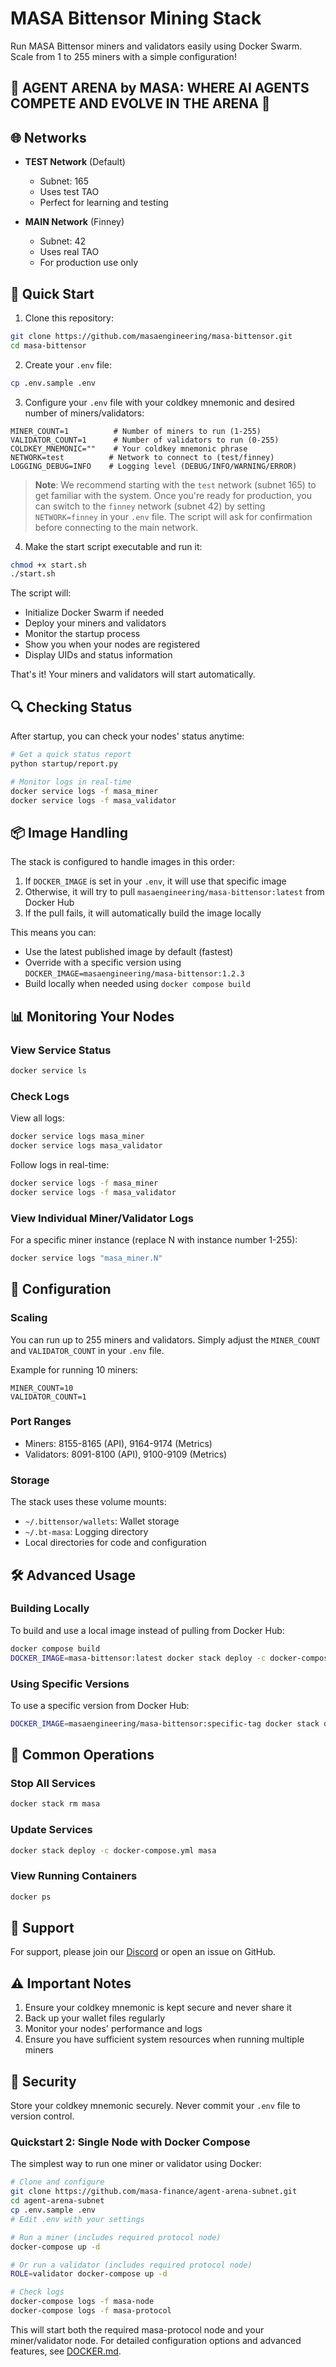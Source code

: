 # MASA Bittensor Mining Stack

Run MASA Bittensor miners and validators easily using Docker Swarm. Scale from 1 to 255 miners with a simple configuration!

## 🌟 **AGENT ARENA by MASA: WHERE AI AGENTS COMPETE AND EVOLVE IN THE ARENA** 🌟

## 🌐 Networks

- **TEST Network** (Default)
  - Subnet: 165
  - Uses test TAO
  - Perfect for learning and testing
  
- **MAIN Network** (Finney)
  - Subnet: 42
  - Uses real TAO
  - For production use only

## 🚀 Quick Start

1. Clone this repository:
```bash
git clone https://github.com/masaengineering/masa-bittensor.git
cd masa-bittensor
```

2. Create your `.env` file:
```bash
cp .env.sample .env
```

3. Configure your `.env` file with your coldkey mnemonic and desired number of miners/validators:
```env
MINER_COUNT=1          # Number of miners to run (1-255)
VALIDATOR_COUNT=1      # Number of validators to run (0-255)
COLDKEY_MNEMONIC=""    # Your coldkey mnemonic phrase
NETWORK=test          # Network to connect to (test/finney)
LOGGING_DEBUG=INFO    # Logging level (DEBUG/INFO/WARNING/ERROR)
```

> **Note**: We recommend starting with the `test` network (subnet 165) to get familiar with the system. Once you're ready for production, you can switch to the `finney` network (subnet 42) by setting `NETWORK=finney` in your `.env` file. The script will ask for confirmation before connecting to the main network.

4. Make the start script executable and run it:
```bash
chmod +x start.sh
./start.sh
```

The script will:
- Initialize Docker Swarm if needed
- Deploy your miners and validators
- Monitor the startup process
- Show you when your nodes are registered
- Display UIDs and status information

That's it! Your miners and validators will start automatically.

## 🔍 Checking Status

After startup, you can check your nodes' status anytime:
```bash
# Get a quick status report
python startup/report.py

# Monitor logs in real-time
docker service logs -f masa_miner
docker service logs -f masa_validator
```

## 📦 Image Handling

The stack is configured to handle images in this order:

1. If `DOCKER_IMAGE` is set in your `.env`, it will use that specific image
2. Otherwise, it will try to pull `masaengineering/masa-bittensor:latest` from Docker Hub
3. If the pull fails, it will automatically build the image locally

This means you can:
- Use the latest published image by default (fastest)
- Override with a specific version using `DOCKER_IMAGE=masaengineering/masa-bittensor:1.2.3`
- Build locally when needed using `docker compose build`

## 📊 Monitoring Your Nodes

### View Service Status
```bash
docker service ls
```

### Check Logs
View all logs:
```bash
docker service logs masa_miner
docker service logs masa_validator
```

Follow logs in real-time:
```bash
docker service logs -f masa_miner
docker service logs -f masa_validator
```

### View Individual Miner/Validator Logs
For a specific miner instance (replace N with instance number 1-255):
```bash
docker service logs "masa_miner.N"
```

## 🔧 Configuration

### Scaling
You can run up to 255 miners and validators. Simply adjust the `MINER_COUNT` and `VALIDATOR_COUNT` in your `.env` file.

Example for running 10 miners:
```env
MINER_COUNT=10
VALIDATOR_COUNT=1
```

### Port Ranges
- Miners: 8155-8165 (API), 9164-9174 (Metrics)
- Validators: 8091-8100 (API), 9100-9109 (Metrics)

### Storage
The stack uses these volume mounts:
- `~/.bittensor/wallets`: Wallet storage
- `~/.bt-masa`: Logging directory
- Local directories for code and configuration

## 🛠 Advanced Usage

### Building Locally
To build and use a local image instead of pulling from Docker Hub:
```bash
docker compose build
DOCKER_IMAGE=masa-bittensor:latest docker stack deploy -c docker-compose.yml masa
```

### Using Specific Versions
To use a specific version from Docker Hub:
```bash
DOCKER_IMAGE=masaengineering/masa-bittensor:specific-tag docker stack deploy -c docker-compose.yml masa
```

## 📝 Common Operations

### Stop All Services
```bash
docker stack rm masa
```

### Update Services
```bash
docker stack deploy -c docker-compose.yml masa
```

### View Running Containers
```bash
docker ps
```

## 🤝 Support

For support, please join our [Discord](https://discord.gg/masa) or open an issue on GitHub.

## ⚠️ Important Notes

1. Ensure your coldkey mnemonic is kept secure and never share it
2. Back up your wallet files regularly
3. Monitor your nodes' performance and logs
4. Ensure you have sufficient system resources when running multiple miners

## 🔐 Security

Store your coldkey mnemonic securely. Never commit your `.env` file to version control.

### Quickstart 2: Single Node with Docker Compose
The simplest way to run one miner or validator using Docker:

```bash
# Clone and configure
git clone https://github.com/masa-finance/agent-arena-subnet.git
cd agent-arena-subnet
cp .env.sample .env
# Edit .env with your settings

# Run a miner (includes required protocol node)
docker-compose up -d

# Or run a validator (includes required protocol node)
ROLE=validator docker-compose up -d

# Check logs
docker-compose logs -f masa-node
docker-compose logs -f masa-protocol
```

This will start both the required masa-protocol node and your miner/validator node. For detailed configuration options and advanced features, see [DOCKER.md](DOCKER.md).
